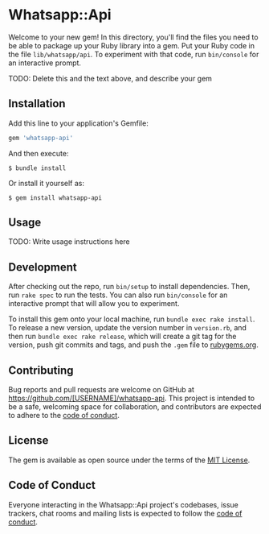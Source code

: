 # Whatsapp::Api

Welcome to your new gem! In this directory, you'll find the files you need to be able to package up your Ruby library into a gem. Put your Ruby code in the file `lib/whatsapp/api`. To experiment with that code, run `bin/console` for an interactive prompt.

TODO: Delete this and the text above, and describe your gem

## Installation

Add this line to your application's Gemfile:

```ruby
gem 'whatsapp-api'
```

And then execute:

    $ bundle install

Or install it yourself as:

    $ gem install whatsapp-api

## Usage

TODO: Write usage instructions here

## Development

After checking out the repo, run `bin/setup` to install dependencies. Then, run `rake spec` to run the tests. You can also run `bin/console` for an interactive prompt that will allow you to experiment.

To install this gem onto your local machine, run `bundle exec rake install`. To release a new version, update the version number in `version.rb`, and then run `bundle exec rake release`, which will create a git tag for the version, push git commits and tags, and push the `.gem` file to [rubygems.org](https://rubygems.org).

## Contributing

Bug reports and pull requests are welcome on GitHub at https://github.com/[USERNAME]/whatsapp-api. This project is intended to be a safe, welcoming space for collaboration, and contributors are expected to adhere to the [code of conduct](https://github.com/[USERNAME]/whatsapp-api/blob/master/CODE_OF_CONDUCT.md).


## License

The gem is available as open source under the terms of the [MIT License](https://opensource.org/licenses/MIT).

## Code of Conduct

Everyone interacting in the Whatsapp::Api project's codebases, issue trackers, chat rooms and mailing lists is expected to follow the [code of conduct](https://github.com/[USERNAME]/whatsapp-api/blob/master/CODE_OF_CONDUCT.md).
